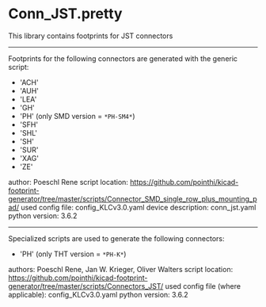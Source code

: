 # Conn_JST.pretty
This library contains footprints for JST connectors

---

Footprints for the following connectors are generated with the generic script:

- 'ACH'
- 'AUH'
- 'LEA'
- 'GH'
- 'PH' (only SMD version = `*PH-SM4*`)
- 'SFH'
- 'SHL'
- 'SH'
- 'SUR'
- 'XAG'
- 'ZE'


author: Poeschl Rene
script location: https://github.com/pointhi/kicad-footprint-generator/tree/master/scripts/Connector_SMD_single_row_plus_mounting_pad/
used config file: config_KLCv3.0.yaml
device description: conn_jst.yaml
python version: 3.6.2

---

Specialized scripts are used to generate the following connectors:

- 'PH' (only THT version = `*PH-K*`)

authors: Poeschl Rene, Jan W. Krieger, Oliver Walters
script location: https://github.com/pointhi/kicad-footprint-generator/tree/master/scripts/Connectors_JST/
used config file (where applicable): config_KLCv3.0.yaml
python version: 3.6.2
